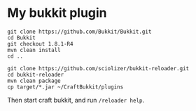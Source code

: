 My bukkit plugin
================

```
git clone https://github.com/Bukkit/Bukkit.git
cd Bukkit
git checkout 1.8.1-R4
mvn clean install
cd ..

git clone https://github.com/sciolizer/bukkit-reloader.git
cd bukkit-reloader
mvn clean package
cp target/*.jar ~/CraftBukkit/plugins
```

Then start craft bukkit, and run `/reloader help`.
